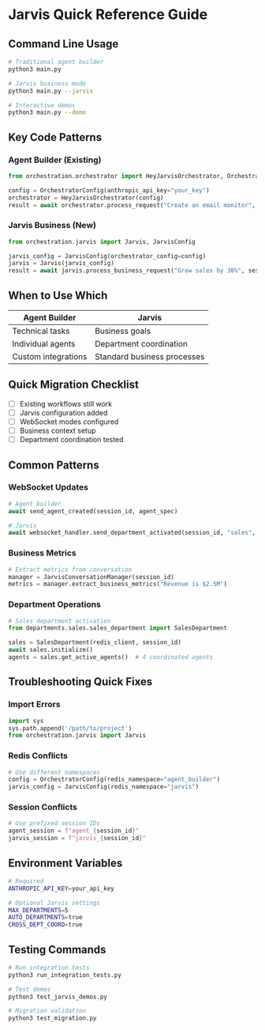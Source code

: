 # Jarvis Quick Reference Guide

## Command Line Usage

```bash
# Traditional agent builder
python3 main.py

# Jarvis business mode
python3 main.py --jarvis

# Interactive demos
python3 main.py --demo
```

## Key Code Patterns

### Agent Builder (Existing)
```python
from orchestration.orchestrator import HeyJarvisOrchestrator, OrchestratorConfig

config = OrchestratorConfig(anthropic_api_key="your_key")
orchestrator = HeyJarvisOrchestrator(config)
result = await orchestrator.process_request("Create an email monitor", session_id)
```

### Jarvis Business (New)
```python
from orchestration.jarvis import Jarvis, JarvisConfig

jarvis_config = JarvisConfig(orchestrator_config=config)
jarvis = Jarvis(jarvis_config)
result = await jarvis.process_business_request("Grow sales by 30%", session_id)
```

## When to Use Which

| Agent Builder | Jarvis |
|--------------|--------|
| Technical tasks | Business goals |
| Individual agents | Department coordination |
| Custom integrations | Standard business processes |

## Quick Migration Checklist

- [ ] Existing workflows still work
- [ ] Jarvis configuration added
- [ ] WebSocket modes configured
- [ ] Business context setup
- [ ] Department coordination tested

## Common Patterns

### WebSocket Updates
```python
# Agent builder
await send_agent_created(session_id, agent_spec)

# Jarvis
await websocket_handler.send_department_activated(session_id, "sales", 4)
```

### Business Metrics
```python
# Extract metrics from conversation
manager = JarvisConversationManager(session_id)
metrics = manager.extract_business_metrics("Revenue is $2.5M")
```

### Department Operations
```python
# Sales department activation
from departments.sales.sales_department import SalesDepartment

sales = SalesDepartment(redis_client, session_id)
await sales.initialize()
agents = sales.get_active_agents()  # 4 coordinated agents
```

## Troubleshooting Quick Fixes

### Import Errors
```python
import sys
sys.path.append('/path/to/project')
from orchestration.jarvis import Jarvis
```

### Redis Conflicts
```python
# Use different namespaces
config = OrchestratorConfig(redis_namespace="agent_builder")
jarvis_config = JarvisConfig(redis_namespace="jarvis")
```

### Session Conflicts
```python
# Use prefixed session IDs
agent_session = f"agent_{session_id}"
jarvis_session = f"jarvis_{session_id}"
```

## Environment Variables

```bash
# Required
ANTHROPIC_API_KEY=your_api_key

# Optional Jarvis settings
MAX_DEPARTMENTS=5
AUTO_DEPARTMENTS=true
CROSS_DEPT_COORD=true
```

## Testing Commands

```bash
# Run integration tests
python3 run_integration_tests.py

# Test demos
python3 test_jarvis_demos.py

# Migration validation
python3 test_migration.py
```